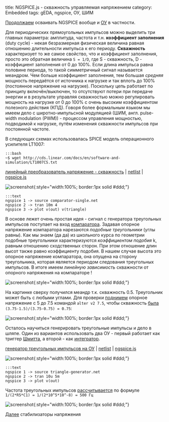 title: NGSPICE.js - скважность управляемая напряжением
category: Embedded 
tags: gEDA, ngspice, ОУ, ШИМ

[Продолжаем]({filename}../2016-10-28-ngspice-introduction/2016-10-28-ngspice-introduction.md) осваивать NGSPICE вообще и [ОУ]({filename}../2016-11-18-op-amp-basics/2016-11-18-op-amp-basics.md) в частности.

Для периодических прямоугольных импульсов можно выделить три главных параметра: амплитуда, частота и т.н. **коэффициент заполнения** (duty cycle) - некая безразмерная физическая величина равная отношению длительности импульса к его периоду. **Скважность** характеризует то же самое свойство, что и коэффициент заполнения, просто это обратная величина ```S = 1/D```, где S - скважность, D - коэффициент заполнения от 0 до 100%. Если длина импульса равна половине периода, то такой симметричный сигнал называется меандром. Чем больше коэффициент заполнения, тем большая *средняя* мощность передаётся от источника к нагрузке и так вплоть до 100% (постоянное напряжение на нагрузке). Поскольку цепь работает по принципу включён/выключен, то отсутствуют потери при передаче энергии и в результате управляя скважностью можно регулировать мощность на нагрузке от 0 до 100% с очень высоким коэффициентом  полезного действия (КПД). Говоря более формальным языком мы имеем дело с широтно-импульсной модуляцией (ШИМ, англ. pulse-width modulation (PWM)) - процессом управления мощностью, подводимой к нагрузке, путём изменения скважности импульсов при постоянной частоте.

<!-- 
<a href="{attach}LT1007CS.txt"></a>
-->

В следующих схемах использовалась SPICE модель операционного усилителя LT1007:

    :::bash
    ~$ wget http://cds.linear.com/docs/en/software-and-simulation/LT1007CS.txt

[линейный преобразователь напряжение - скважность]({attach}comparator-single.sch) | [netlist]({attach}comparator-single.net) | [ngspice.js](https://ngspice.js.org/?gist=9a661744aef8b6f491f7664f18f79a51)

![screenshot]({attach}show-img-comparator-single.png){:style="width:100%; border:1px solid #ddd;"}

    :::text
    ngspice 1 -> source comparator-single.net
    ngspice 2 -> tran 10m 4
    ngspice 3 -> plot v(out) v(triangle)

В основе лежет очень простая идея - сигнал с генератора треугольных импульсов поступает на вход [компаратора]({filename}../2016-11-24-op-amp-schmitt/2016-11-24-op-amp-schmitt.md). Задавая опорное напряжение компаратора нарезаются *подобные треугольники* (углы равны). Как мы знаем (да да) из школьного курса по геометрии подобные треугольники характеризуются *коэффициентом подобия*  k, равным отношению сходственных сторон. При этом отношение длин  высот также равно коэффициенту подобия. В нашем случае высота это опорное напряжение компаратора, она опущена на сторону треугольника, которая является периодом следования треугольных импульсов. В итоге имеем *линейную зависимость* скважности от опорного напряжения на компараторе !

![screenshot]({attach}comparator-single-canvas.png){:style="width:100%; border:1px solid #ddd;"}

На картинке сверху получился меандр т.к. скважность 0.5. Треугольник может быть с любыми углами. Для проверки [поднимем](https://ngspice.js.org/?gist=86f37ddc1a91384f8a7e88988986c8d8) опорное напряжение с 5 до 7.5 командой ```alter v2 7.5```, чтобы скважность [была](https://bc.js.org/) ```(3.75-1.5)/(3.75-0.75) = 0.75```:

![screenshot]({attach}comparator-single-canvas-75.png){:style="width:100%; border:1px solid #ddd;"}

Осталось научиться генерировать треугольные импульсы и дело в шляпе. Один из вариантов использовать два ОУ - первый работает как триггер [Шмитта]({filename}../2016-11-24-op-amp-schmitt/2016-11-24-op-amp-schmitt.md), а второй - как [интегратор]({filename}../2016-11-30-op-amp-integrator-differentiator/2016-11-30-op-amp-integrator-differentiator.md).

[генератор треугольных импульсов на ОУ]({attach}triangle-generator.sch) | [netlist]({attach}triangle-generator.net) | [ngspice.js](https://ngspice.js.org/?gist=7eb81126c9ae10683180e8213c3e0099)

![screenshot]({attach}show-img-triangle-generator.png){:style="width:100%; border:1px solid #ddd;"}

    :::text
    ngspice 1 -> source triangle-generator.net
    ngspice 2 -> tran 10u 5m
    ngspice 3 -> plot v(out)

Частота треугольных импульсов [рассчитывается](https://bc.js.org/) по формуле ```1/(2*R5*C1) = 1/(2*10^5*10^-8) = 500 Гц```

![screenshot]({attach}triangle-generator-canvas.png){:style="width:100%; border:1px solid #ddd;"}

[Далее]({filename}../2016-12-06-voltage-regulator/2016-12-06-voltage-regulator.md) стабилизаторы напряжения